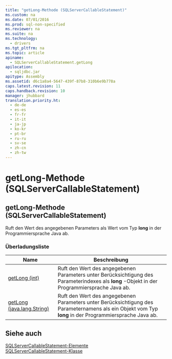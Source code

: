 ```yaml
---
title: "getLong-Methode (SQLServerCallableStatement)"
ms.custom: na
ms.date: 07/01/2016
ms.prod: sql-non-specified
ms.reviewer: na
ms.suite: na
ms.technology: 
  - drivers
ms.tgt_pltfrm: na
ms.topic: article
apiname: 
  - SQLServerCallableStatement.getLong
apilocation: 
  - sqljdbc.jar
apitype: Assembly
ms.assetid: d6c1a8a4-5647-439f-87b8-310b6e9b778a
caps.latest.revision: 11
caps.handback.revision: 10
manager: jhubbard
translation.priority.ht: 
  - de-de
  - es-es
  - fr-fr
  - it-it
  - ja-jp
  - ko-kr
  - pt-br
  - ru-ru
  - sv-se
  - zh-cn
  - zh-tw
---
```

# getLong-Methode (SQLServerCallableStatement)
    
## getLong\-Methode \(SQLServerCallableStatement\)  
 Ruft den Wert des angegebenen Parameters als Wert vom Typ **long** in der Programmiersprache Java ab.  
  
### Überladungsliste  
  
|Name|Beschreibung|  
|----------|------------------|  
|[getLong \(int\)](../content/getLong-Method--int-.md)|Ruft den Wert des angegebenen Parameters unter Berücksichtigung des Parameterindexes als **long** \-Objekt in der Programmiersprache Java ab.|  
|[getLong \(java.lang.String\)](../content/getLong-Method--java.lang.String-.md)|Ruft den Wert des angegebenen Parameters unter Berücksichtigung des Parameternamens als ein Objekt vom Typ **long** in der Programmiersprache Java ab.|  
  
## Siehe auch  
 [SQLServerCallableStatement-Elemente](../content/SQLServerCallableStatement-Members.md)   
 [SQLServerCallableStatement-Klasse](../content/SQLServerCallableStatement-Class.md)  
  
  